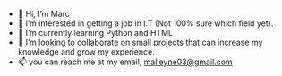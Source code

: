 - 👋 Hi, I’m Marc
- 👀 I’m interested in getting a job in I.T (Not 100% sure which field yet).
- 🌱 I’m currently learning Python and HTML
- 💞️ I’m looking to collaborate on small projects that can increase my knowledge and grow my experience.
- 📫 you can reach me at my email, malleyne03@gmail.com

<!---
MARCOLANIA/MARCOLANIA is a ✨ special ✨ repository because its `README.md` (this file) appears on your GitHub profile.
You can click the Preview link to take a look at your changes.
--->
